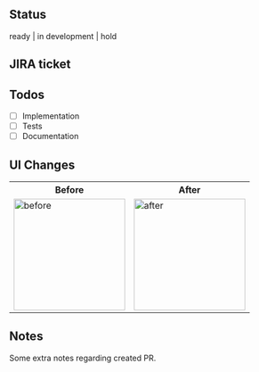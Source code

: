 ## Status
<!--- Select option. ---> 
ready | in development | hold

## JIRA ticket
<!--- Specify the ticket. ---> 

## Todos
<!--- Extend the options. --->
- [ ] Implementation
- [ ] Tests
- [ ] Documentation

## UI Changes 
<!--- Add screenshots related to UI changes, also provide other screens resolutions \ types if needed. ---> 
<!--- To get an image URL just drag and drop the image to PR and copy generated URL to the placeholder. ---> 
<table style="width:100%">
  <tr>
    <th>Before</th>
    <th>After</th> 
  </tr>
  <tr>
    <td><img src="URL_TO_EDIT" alt="before" width="200"/></td>
    <td><img src="URL_TO_EDIT" alt="after" width="200"/></td> 
  </tr>
</table>

## Notes
<!--- Optional, remove if not needed. ---> 
Some extra notes regarding created PR.
